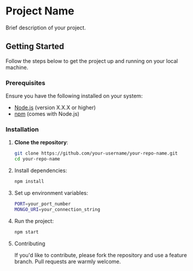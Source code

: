 # Project Name

Brief description of your project.

## Getting Started

Follow the steps below to get the project up and running on your local machine.

### Prerequisites

Ensure you have the following installed on your system:

- [Node.js](https://nodejs.org/) (version X.X.X or higher)
- [npm](https://www.npmjs.com/) (comes with Node.js)

### Installation

1. **Clone the repository**:
   ```bash
   git clone https://github.com/your-username/your-repo-name.git
   cd your-repo-name
2. Install dependencies:
   ```bash
   npm install
   
4. Set up environment variables:
   ```bash
   PORT=your_port_number
   MONGO_URI=your_connection_string

6. Run the project:
   ```bash
   npm start

8. Contributing
   
   If you'd like to contribute, please fork the repository and use a feature branch. Pull requests are warmly welcome.
